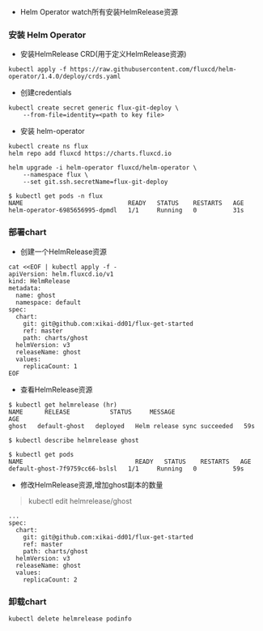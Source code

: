 * Helm Operator watch所有安装HelmRelease资源

### 安装 Helm Operator
* 安装HelmRelease CRD(用于定义HelmRelease资源)
```
kubectl apply -f https://raw.githubusercontent.com/fluxcd/helm-operator/1.4.0/deploy/crds.yaml
```

* 创建credentials
```
kubectl create secret generic flux-git-deploy \
    --from-file=identity=<path to key file>
```

* 安装 helm-operator
```
kubectl create ns flux
helm repo add fluxcd https://charts.fluxcd.io

helm upgrade -i helm-operator fluxcd/helm-operator \
    --namespace flux \
    --set git.ssh.secretName=flux-git-deploy

$ kubectl get pods -n flux
NAME                             READY   STATUS    RESTARTS   AGE
helm-operator-6985656995-dpmdl   1/1     Running   0          31s
```

### 部署chart
* 创建一个HelmRelease资源
```
cat <<EOF | kubectl apply -f -
apiVersion: helm.fluxcd.io/v1
kind: HelmRelease
metadata:
  name: ghost
  namespace: default
spec:
  chart:
    git: git@github.com:xikai-dd01/flux-get-started
    ref: master
    path: charts/ghost
  helmVersion: v3
  releaseName: ghost
  values:
    replicaCount: 1
EOF
```

* 查看HelmRelease资源
```
$ kubectl get helmrelease (hr)
NAME      RELEASE           STATUS     MESSAGE                       AGE
ghost   default-ghost   deployed   Helm release sync succeeded   59s

$ kubectl describe helmrelease ghost
```
```
$ kubectl get pods
NAME                               READY   STATUS    RESTARTS   AGE
default-ghost-7f9759cc66-bslsl   1/1     Running   0          59s
```

* 修改HelmRelease资源,增加ghost副本的数量
>kubectl edit helmrelease/ghost
```
...
spec:
  chart:
    git: git@github.com:xikai-dd01/flux-get-started
    ref: master
    path: charts/ghost
  helmVersion: v3
  releaseName: ghost
  values:
    replicaCount: 2
```

### 卸载chart
```
kubectl delete helmrelease podinfo
```